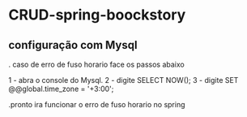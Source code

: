 # CRUD-spring-boockstory

## configuração com Mysql 
. caso de erro de  fuso horario face os passos abaixo 

1 - abra o console do Mysql.
2 - digite SELECT NOW();
3 - digite SET @@global.time_zone = '+3:00';

.pronto ira funcionar o erro de fuso horario no spring

